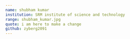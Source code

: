 ```yaml
---
name: shubham kumar
institution: SRM institute of science and technology
range: shubham_kumar.jpg
quote: i am here to make a change
github: zyberg2091
---
```

